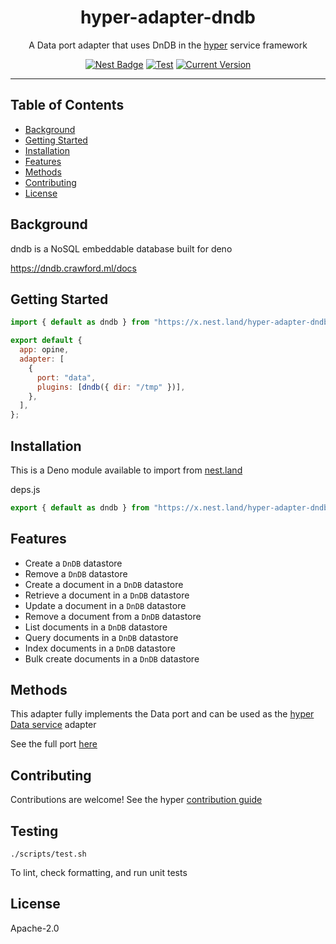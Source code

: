 <h1 align="center">hyper-adapter-dndb</h1>
<p align="center">A Data port adapter that uses DnDB in the <a href="https://hyper.io/">hyper</a>  service framework</p>
</p>
<p align="center">
  <a href="https://nest.land/package/hyper-adapter-dndb"><img src="https://nest.land/badge.svg" alt="Nest Badge" /></a>
  <a href="https://github.com/hyper63/hyper-adapter-dndb/actions/workflows/test.yml"><img src="https://github.com/hyper63/hyper-adapter-dndb/actions/workflows/test.yml/badge.svg" alt="Test" /></a>
  <a href="https://github.com/hyper63/hyper-adapter-dndb/tags/"><img src="https://img.shields.io/github/tag/hyper63/hyper-adapter-dndb" alt="Current Version" /></a>
</p>

---

## Table of Contents

- [Background](#background)
- [Getting Started](#getting-started)
- [Installation](#installation)
- [Features](#features)
- [Methods](#methods)
- [Contributing](#contributing)
- [License](#license)

## Background

dndb is a NoSQL embeddable database built for deno

https://dndb.crawford.ml/docs

## Getting Started

```js
import { default as dndb } from "https://x.nest.land/hyper-adapter-dndb@1.0.0/mod.js";

export default {
  app: opine,
  adapter: [
    {
      port: "data",
      plugins: [dndb({ dir: "/tmp" })],
    },
  ],
};
```

## Installation

This is a Deno module available to import from
[nest.land](https://nest.land/package/hyper-adapter-dndb)

deps.js

```js
export { default as dndb } from "https://x.nest.land/hyper-adapter-dndb@0.0.2/mod.js";
```

## Features

- Create a `DnDB` datastore
- Remove a `DnDB` datastore
- Create a document in a `DnDB` datastore
- Retrieve a document in a `DnDB` datastore
- Update a document in a `DnDB` datastore
- Remove a document from a `DnDB` datastore
- List documents in a `DnDB` datastore
- Query documents in a `DnDB` datastore
- Index documents in a `DnDB` datastore
- Bulk create documents in a `DnDB` datastore

## Methods

This adapter fully implements the Data port and can be used as the
[hyper Data service](https://docs.hyper.io/data-api) adapter

See the full port [here](https://nest.land/package/hyper-port-data)

## Contributing

Contributions are welcome! See the hyper
[contribution guide](https://docs.hyper.io/contributing-to-hyper)

## Testing

```
./scripts/test.sh
```

To lint, check formatting, and run unit tests

## License

Apache-2.0

